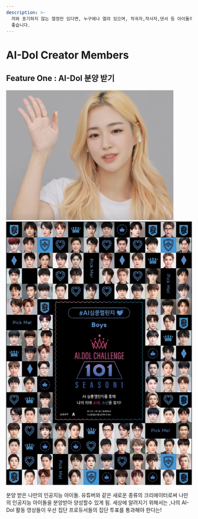```yaml
---
description: >-
  끼와 포기하지 않는 열정만 있다면, 누구에나 열려 있으며, 작곡자,작사자,댄서 등 아이돌의 외모를 빌려 연예인 및 가수로써 활동하기
  좋습니다.
---
```


# AI-Dol Creator Members

## &#x20;Feature One : AI-Dol 분양 받기

![](<../../../../../.gitbook/assets/image (2) (2).png>)![](<../../../../../.gitbook/assets/image (12).png>)

분양 받은 나만의 인공지능 아이돌. 유튜버와 같은 새로운 종류의 크리에이터로써 나만의 인공지능 아이돌을 분양받아 양성할수 있게 됨. 세상에 알려지기 위해서는 ,나의 AI-Dol 활동 영상들이 우선 집단 프로듀서들의 집단 투표를 통과해야 한다는!&#x20;



##

